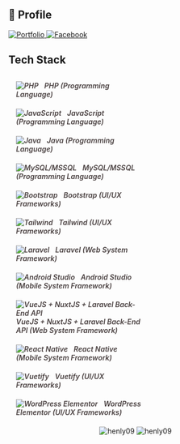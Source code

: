 <h2 align="left">🔗 Profile</h2>

<p align="left">
  <a href="https://henly09.github.io/MyPortfolio/">
    <img src="https://img.shields.io/badge/my_portfolio-000?style=for-the-badge&logo=ko-fi&logoColor=white" alt="Portfolio" />
  </a>
  <a href="https://www.facebook.com/mhax.ter/">
    <img src="https://img.shields.io/badge/facebook-0A66C2?style=for-the-badge&logo=facebook&logoColor=white" alt="Facebook" />
  </a>
</p>

<div class="container">
    <div class="section-title text-center" data-aos="fade-right">
        <h2 style="margin-bottom: 30px;">Tech Stack</h2>
    </div>
    <div class="row skills-content" style="display: flex; flex-wrap: wrap;">
        <div class="col-md-6" style="flex: 0 0 50%; max-width: 50%; padding: 0 15px;">
            <!-- PHP -->
            <div class="progress" data-aos="fade-right" style="margin-bottom: 20px;">
                <span class="skill" style="display: block;">
                    <h6 class="fst-italic" style="margin: 0; font-weight: 600; color: rgb(72, 63, 63);">
                        <img src="https://skillicons.dev/icons?i=php" alt="PHP" style="margin-right: 8px;"/> PHP (Programming Language)
                    </h6>
                </span>
            </div>
            <!-- JavaScript -->
            <div class="progress" data-aos="fade-right" style="margin-bottom: 20px;">
                <span class="skill" style="display: block;">
                    <h6 class="fst-italic" style="margin: 0; font-weight: 600; color: rgb(72, 63, 63);">
                        <img src="https://skillicons.dev/icons?i=js" alt="JavaScript" style="margin-right: 8px;"/> JavaScript (Programming Language)
                    </h6>
                </span>
            </div>
            <!-- Java -->
            <div class="progress" data-aos="fade-right" style="margin-bottom: 20px;">
                <span class="skill" style="display: block;">
                    <h6 class="fst-italic" style="margin: 0; font-weight: 600; color: rgb(72, 63, 63);">
                        <img src="https://skillicons.dev/icons?i=java" alt="Java" style="margin-right: 8px;"/> Java (Programming Language)
                    </h6>
                </span>
            </div>
            <!-- MySQL/MSSQL -->
            <div class="progress" data-aos="fade-right" style="margin-bottom: 20px;">
                <span class="skill" style="display: block;">
                    <h6 class="fst-italic" style="margin: 0; font-weight: 600; color: rgb(72, 63, 63);">
                        <img src="https://skillicons.dev/icons?i=mysql" alt="MySQL/MSSQL" style="margin-right: 8px;"/> MySQL/MSSQL (Programming Language)
                    </h6>
                </span>
            </div>
            <!-- Bootstrap -->
            <div class="progress" data-aos="fade-right" style="margin-bottom: 20px;">
                <span class="skill" style="display: block;">
                    <h6 class="fst-italic" style="margin: 0; font-weight: 600; color: rgb(72, 63, 63);">
                        <img src="https://skillicons.dev/icons?i=bootstrap" alt="Bootstrap" style="margin-right: 8px;"/> Bootstrap (UI/UX Frameworks)
                    </h6>
                </span>
            </div>
            <!-- Tailwind -->
            <div class="progress" data-aos="fade-right" style="margin-bottom: 20px;">
                <span class="skill" style="display: block;">
                    <h6 class="fst-italic" style="margin: 0; font-weight: 600; color: rgb(72, 63, 63);">
                        <img src="https://skillicons.dev/icons?i=tailwind" alt="Tailwind" style="margin-right: 8px;"/> Tailwind (UI/UX Frameworks)
                    </h6>
                </span>
            </div>
        </div>
        <div class="col-md-6" style="flex: 0 0 50%; max-width: 50%; padding: 0 15px;">
            <!-- Laravel -->
            <div class="progress" data-aos="fade-left" style="margin-bottom: 20px;">
                <span class="skill" style="display: block;">
                    <h6 class="fst-italic" style="margin: 0; font-weight: 600; color: rgb(72, 63, 63);">
                        <img src="https://skillicons.dev/icons?i=laravel" alt="Laravel" style="margin-right: 8px;"/> Laravel (Web System Framework)
                    </h6>
                </span>
            </div>
            <!-- Android Studio -->
            <div class="progress" data-aos="fade-left" style="margin-bottom: 20px;">
                <span class="skill" style="display: block;">
                    <h6 class="fst-italic" style="margin: 0; font-weight: 600; color: rgb(72, 63, 63);">
                        <img src="https://skillicons.dev/icons?i=androidstudio" alt="Android Studio" style="margin-right: 8px;"/> Android Studio (Mobile System Framework)
                    </h6>
                </span>
            </div>
            <!-- VueJS + NuxtJS + Laravel Back-End API -->
            <div class="progress" data-aos="fade-left" style="margin-bottom: 20px;">
                <span class="skill" style="display: block;">
                    <h6 class="fst-italic" style="margin: 0; font-weight: 600; color: rgb(72, 63, 63);">
                        <img src="https://skillicons.dev/icons?i=vuejs" alt="VueJS + NuxtJS + Laravel Back-End API" style="margin-right: 8px;"/> VueJS + NuxtJS + Laravel Back-End API (Web System Framework)
                    </h6>
                </span>
            </div>
            <!-- React Native -->
            <div class="progress" data-aos="fade-left" style="margin-bottom: 20px;">
                <span class="skill" style="display: block;">
                    <h6 class="fst-italic" style="margin: 0; font-weight: 600; color: rgb(72, 63, 63);">
                        <img src="https://skillicons.dev/icons?i=react" alt="React Native" style="margin-right: 8px;"/> React Native (Mobile System Framework)
                    </h6>
                </span>
            </div>
            <!-- Vuetify -->
            <div class="progress" data-aos="fade-left" style="margin-bottom: 20px;">
                <span class="skill" style="display: block;">
                    <h6 class="fst-italic" style="margin: 0; font-weight: 600; color: rgb(72, 63, 63);">
                        <img src="https://skillicons.dev/icons?i=vue" alt="Vuetify" style="margin-right: 8px;"/> Vuetify (UI/UX Frameworks)
                    </h6>
                </span>
            </div>
            <!-- WordPress Elementor -->
            <div class="progress" data-aos="fade-left" style="margin-bottom: 20px;">
                <span class="skill" style="display: block;">
                    <h6 class="fst-italic" style="margin: 0; font-weight: 600; color: rgb(72, 63, 63);">
                        <img src="https://skillicons.dev/icons?i=wordpress" alt="WordPress Elementor" style="margin-right: 8px;"/> WordPress Elementor (UI/UX Frameworks)
                    </h6>
                </span>
            </div>
        </div>
    </div>
</div>
<div align="center">
    <img src="https://github-readme-stats.vercel.app/api/top-langs?username=henly09&show_icons=true&locale=en&layout=compact" alt="henly09" />
    <img src="https://github-readme-streak-stats.herokuapp.com/?user=henly09&" alt="henly09" />
</div>




